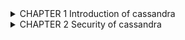 
  
<details> 
<summary> CHAPTER 1 Introduction of cassandra </summary>
</details> 


<details> 
<summary> CHAPTER 2 Security of cassandra </summary>

